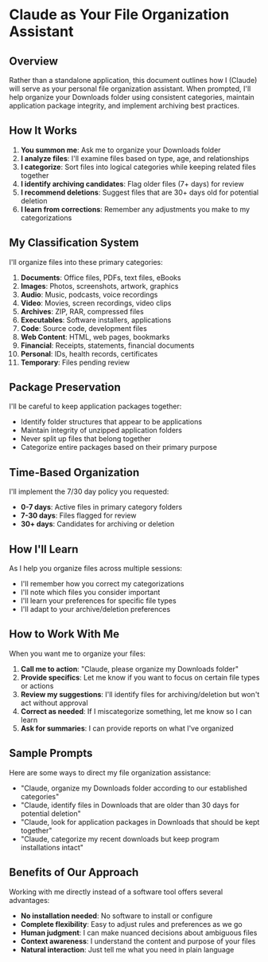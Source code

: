 # Claude as Your File Organization Assistant

## Overview

Rather than a standalone application, this document outlines how I (Claude) will serve as your personal file organization assistant. When prompted, I'll help organize your Downloads folder using consistent categories, maintain application package integrity, and implement archiving best practices.

## How It Works

1. **You summon me**: Ask me to organize your Downloads folder
2. **I analyze files**: I'll examine files based on type, age, and relationships
3. **I categorize**: Sort files into logical categories while keeping related files together
4. **I identify archiving candidates**: Flag older files (7+ days) for review
5. **I recommend deletions**: Suggest files that are 30+ days old for potential deletion
6. **I learn from corrections**: Remember any adjustments you make to my categorizations

## My Classification System

I'll organize files into these primary categories:

1. **Documents**: Office files, PDFs, text files, eBooks
2. **Images**: Photos, screenshots, artwork, graphics
3. **Audio**: Music, podcasts, voice recordings
4. **Video**: Movies, screen recordings, video clips
5. **Archives**: ZIP, RAR, compressed files
6. **Executables**: Software installers, applications
7. **Code**: Source code, development files
8. **Web Content**: HTML, web pages, bookmarks
9. **Financial**: Receipts, statements, financial documents
10. **Personal**: IDs, health records, certificates
11. **Temporary**: Files pending review

## Package Preservation

I'll be careful to keep application packages together:
- Identify folder structures that appear to be applications
- Maintain integrity of unzipped application folders
- Never split up files that belong together
- Categorize entire packages based on their primary purpose

## Time-Based Organization

I'll implement the 7/30 day policy you requested:

- **0-7 days**: Active files in primary category folders
- **7-30 days**: Files flagged for review
- **30+ days**: Candidates for archiving or deletion

## How I'll Learn

As I help you organize files across multiple sessions:

- I'll remember how you correct my categorizations
- I'll note which files you consider important
- I'll learn your preferences for specific file types
- I'll adapt to your archive/deletion preferences

## How to Work With Me

When you want me to organize your files:

1. **Call me to action**: "Claude, please organize my Downloads folder"
2. **Provide specifics**: Let me know if you want to focus on certain file types or actions
3. **Review my suggestions**: I'll identify files for archiving/deletion but won't act without approval
4. **Correct as needed**: If I miscategorize something, let me know so I can learn
5. **Ask for summaries**: I can provide reports on what I've organized

## Sample Prompts

Here are some ways to direct my file organization assistance:

- "Claude, organize my Downloads folder according to our established categories"
- "Claude, identify files in Downloads that are older than 30 days for potential deletion"
- "Claude, look for application packages in Downloads that should be kept together"
- "Claude, categorize my recent downloads but keep program installations intact"

## Benefits of Our Approach

Working with me directly instead of a software tool offers several advantages:

- **No installation needed**: No software to install or configure
- **Complete flexibility**: Easy to adjust rules and preferences as we go
- **Human judgment**: I can make nuanced decisions about ambiguous files
- **Context awareness**: I understand the content and purpose of your files
- **Natural interaction**: Just tell me what you need in plain language
